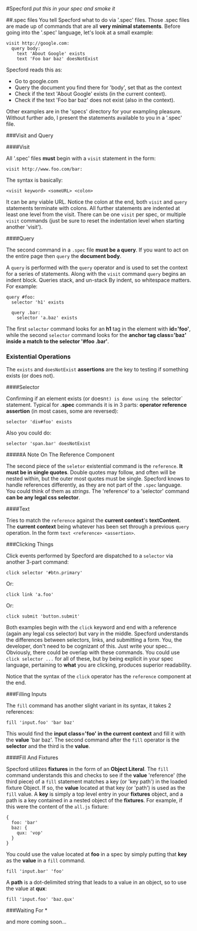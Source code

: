 #Specford
_put this in your spec and smoke it_

##.spec files
You tell Specford what to do via '.spec' files. Those .spec files are made up of
commands that are all **very minimal statements**. Before going into the '.spec' language, let's
look at a small example:

    visit http://google.com:
      query body:
        text 'About Google' exists
        text 'Foo bar baz' doesNotExist

Specford reads this as:

+ Go to google.com
+ Query the document you find there for 'body', set that as the context
+ Check if the text 'About Google' exists (in the current context).
+ Check if the text 'Foo bar baz' does not exist (also in the context).

Other examples are in the 'specs' directory for your exampling pleasure. Without further
ado, I present the statements available to you in a '.spec' file.

###Visit and Query

####Visit

All '.spec' files **must** begin with a `visit` statement in the form:

    visit http://www.foo.com/bar:

The syntax is basically:

    <visit keyword> <someURL> <colon>

It can be any viable URL. Notice the colon at the end,  both `visit` and  `query` statements
terminate with colons. All further statements are indented at least one level from the
visit. There can be one `visit` per spec, or multiple `visit` commands (just be sure to reset the indentation
level when starting another 'visit').

####Query

The second command in a `.spec` file **must be a query**. If you want to act on the entire page
then `query` the **document body**.

A `query` is performed with the `query` operator and is used to set the context for a series
of statements. Along with the `visit` command `query` begins an indent block. Queries stack,
and un-stack By indent, so whitespace matters. For example:

    query #foo:
      selector 'h1' exists

      query .bar:
        selector 'a.baz' exists

The first `selector` command looks for an **h1** tag in the element with **id='foo'**, while the second
`selector` command looks for the **anchor tag class='baz' inside a match to the selector '#foo .bar'**.

### Existential Operations

The `exists` and `doesNotExist` **assertions** are the key to testing if something exists (or does not).

####Selector

Confirming if an element exists (or doesn`t) is done using the `selector` statement. Typical for **.spec** commands it
is in 3 parts: **operator reference assertion** (in most cases, some are reversed):

    selector 'div#foo' exists

Also you could do:

    selector 'span.bar' doesNotExist

#####A Note On The Reference Component

The second piece of the `seletor` existential command is the `reference`. **It must be in single quotes**. Double quotes may follow, and often will be nested within, but the outer most quotes must be single. Specford knows to handle references differently, as they are not part of the `.spec` language. You could think of them as _strings_. The 'reference' to a 'selector' command **can be any legal css selector**.

####Text

Tries to match the `reference` against the **current context**'s **textContent**. The **current context** being whatever has been set through a previous `query` operation. In the form `text <reference> <assertion>`.

###Clicking Things

Click events performed by Specford are dispatched to a `selector` via another 3-part command:

    click selector '#btn.primary'

Or:

    click link 'a.foo'

Or:

    click submit 'button.submit'

Both examples begin with the `click` keyword and end with a reference (again any legal css selector) but vary in the middle.
Specford understands the differences between selectors, links, and submitting a form. You, the developer, don't need to be cognizant of this.
Just write your spec... Obviously, there could be overlap with these commands. You could use `click selector ...` for all of these,
but by being explicit in your spec language, pertaining to **what** you are clicking, produces superior readability.

Notice that the syntax of the `click` operator has the `reference` component at the end.

###Filling Inputs

The `fill` command has another slight variant in its syntax, it takes 2 references:

    fill 'input.foo' 'bar baz'

This would find the **input class='foo' in the current context** and fill it with the **value** 'bar baz'. The second command
after the `fill` operator is the **selector** and the third is the **value**.

####Fill And Fixtures

Specford utilizes **fixtures** in the form of an **Object Literal**. The `fill` command understands this and
checks to see if the **value** 'reference' (the third piece) of a `fill` statement matches a key (or 'key path') in
the loaded fixture Object. If so, the **value** located at that key (or 'path') is used as the `fill` value. A **key** is
simply a top level entry in your **fixtures** object, and a path is a key contained in a nested object of the **fixtures**.
For example, if this were the content of the `all.js` fixture:

    {
      foo: 'bar'
      baz: {
        qux: 'vop'
      }
    }

You could use the value located at **foo** in a spec by simply putting that **key** as the **value** in a `fill` command.

    fill 'input.bar' 'foo'

A **path** is a dot-delimited string that leads to a value in an object, so to use the value at **qux**:

    fill 'input.foo' 'baz.qux'

###Waiting For *

and more coming soon...
